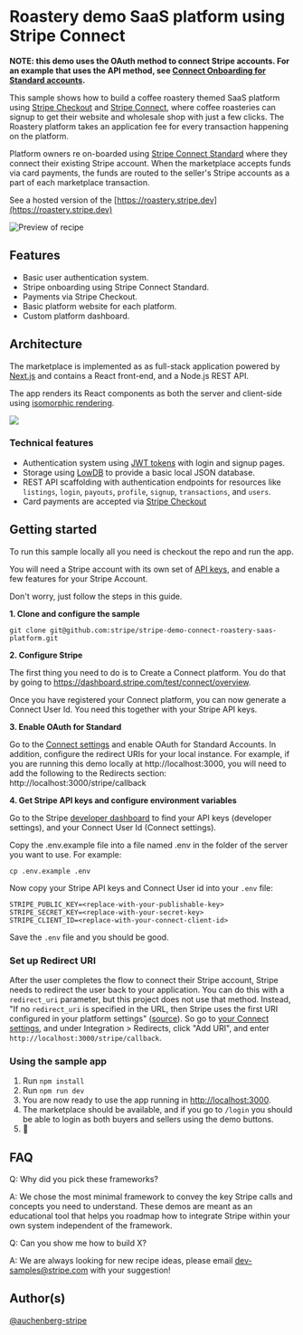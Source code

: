 # Roastery demo SaaS platform using Stripe Connect

**NOTE: this demo uses the OAuth method to connect Stripe accounts. For an example that uses the API method, see [Connect Onboarding for Standard accounts](https://github.com/stripe-samples/connect-onboarding-for-standard).**

This sample shows how to build a coffee roastery themed SaaS platform using [Stripe Checkout](http://stripe.com/checkout) and [Stripe Connect](https://stripe.com/connect), where coffee roasteries can signup to get their website and wholesale shop with just a few clicks. The Roastery platform takes an application fee for every transaction happening on the platform.

Platform owners re on-boarded using [Stripe Connect Standard](https://stripe.com/connect) where they connect their existing Stripe account. When the marketplace accepts funds via card payments, the funds are routed to the seller's Stripe accounts as a part of each marketplace transaction.

See a hosted version of the [https://roastery.stripe.dev](https://roastery.stripe.dev)

<img src="./demo.png" alt="Preview of recipe" align="center">

## Features

- Basic user authentication system.
- Stripe onboarding using Stripe Connect Standard.
- Payments via Stripe Checkout.
- Basic platform website for each platform.
- Custom platform dashboard.

## Architecture

The marketplace is implemented as as full-stack application powered by [Next.js](https://nextjs.org/) and contains a React front-end, and a Node.js REST API.

The app renders its React components as both the server and client-side using [isomorphic rendering](https://matwrites.com/universal-react-apps-start-with-next-js/).

![](https://matwrites.com/wp-content/uploads/2017/06/Isomorphic-web-apps.png)

### Technical features

- Authentication system using [JWT tokens](https://jwt.io/) with login and signup pages.
- Storage using [LowDB](https://github.com/typicode/lowdb) to provide a basic local JSON database.
- REST API scaffolding with authentication endpoints for resources like `listings`, `login`, `payouts`, `profile`, `signup`, `transactions`, and `users`.
- Card payments are accepted via [Stripe Checkout](http://stripe.com/checkout)

## Getting started

To run this sample locally all you need is checkout the repo and run the app.

You will need a Stripe account with its own set of [API keys](https://stripe.com/docs/development#api-keys), and enable a few features for your Stripe Account.

Don't worry, just follow the steps in this guide.

**1. Clone and configure the sample**

```
git clone git@github.com:stripe/stripe-demo-connect-roastery-saas-platform.git
```

**2. Configure Stripe**

The first thing you need to do is to Create a Connect platform. You do that by going to https://dashboard.stripe.com/test/connect/overview.

Once you have registered your Connect platform, you can now generate a Connect User Id. You need this together with your Stripe API keys.

**3. Enable OAuth for Standard**

Go to the [Connect settings](https://dashboard.stripe.com/test/settings/connect) and enable OAuth for Standard Accounts. In addition, configure the redirect URIs for your local instance. For example, if you are running this demo locally at http://localhost:3000, you will need to add the following to the Redirects section: http://localhost:3000/stripe/callback

**4. Get Stripe API keys and configure environment variables**

Go to the Stripe [developer dashboard](https://dashboard.stripe.com/apikeys) to find your API keys (developer settings), and your Connect User Id (Connect settings).

Copy the .env.example file into a file named .env in the folder of the server you want to use. For example:

```
cp .env.example .env
```

Now copy your Stripe API keys and Connect User id into your `.env` file:

```
STRIPE_PUBLIC_KEY=<replace-with-your-publishable-key>
STRIPE_SECRET_KEY=<replace-with-your-secret-key>
STRIPE_CLIENT_ID=<replace-with-your-connect-client-id>
```

Save the `.env` file and you should be good.

### Set up Redirect URI

After the user completes the flow to connect their Stripe account, Stripe needs to redirect the user back to your application. You can do this with a `redirect_uri` parameter, but this project does not use that method. Instead, "If no `redirect_uri` is specified in the URL, then Stripe uses the first URI configured in your platform settings" ([source](https://stripe.com/docs/connect/oauth-reference#redirect-uri)). So go to [your Connect settings](https://dashboard.stripe.com/test/settings/connect), and under Integration > Redirects, click "Add URI", and enter `http://localhost:3000/stripe/callback`.

### Using the sample app

1. Run `npm install`
1. Run `npm run dev`
1. You are now ready to use the app running in [http://localhost:3000](http://localhost:3000).
1. The marketplace should be available, and if you go to `/login` you should be able to login as both buyers and sellers using the demo buttons.
1. 🎉

## FAQ

Q: Why did you pick these frameworks?

A: We chose the most minimal framework to convey the key Stripe calls and concepts you need to understand. These demos are meant as an educational tool that helps you roadmap how to integrate Stripe within your own system independent of the framework.

Q: Can you show me how to build X?

A: We are always looking for new recipe ideas, please email dev-samples@stripe.com with your suggestion!

## Author(s)

[@auchenberg-stripe](https://twitter.com/auchenberg)
